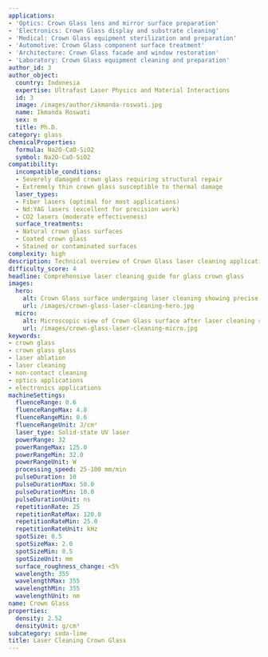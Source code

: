 ```yaml
---
applications:
- 'Optics: Crown Glass lens and mirror surface preparation'
- 'Electronics: Crown Glass display and substrate cleaning'
- 'Medical: Crown Glass equipment sterilization and preparation'
- 'Automotive: Crown Glass component surface treatment'
- 'Architecture: Crown Glass facade and window restoration'
- 'Laboratory: Crown Glass equipment cleaning and preparation'
author_id: 3
author_object:
  country: Indonesia
  expertise: Ultrafast Laser Physics and Material Interactions
  id: 3
  image: /images/author/ikmanda-roswati.jpg
  name: Ikmanda Roswati
  sex: m
  title: Ph.D.
category: glass
chemicalProperties:
  formula: Na2O-CaO-SiO2
  symbol: Na2O-CaO-SiO2
compatibility:
  incompatible_conditions:
  - Severely damaged crown glass requiring structural repair
  - Extremely thin crown glass susceptible to thermal damage
  laser_types:
  - Fiber lasers (optimal for most applications)
  - Nd:YAG lasers (excellent for precision work)
  - CO2 lasers (moderate effectiveness)
  surface_treatments:
  - Natural crown glass surfaces
  - Coated crown glass
  - Stained or contaminated surfaces
complexity: high
description: Technical overview of Crown Glass laser cleaning applications and parameters
difficulty_score: 4
headline: Comprehensive laser cleaning guide for glass crown glass
images:
  hero:
    alt: Crown Glass surface undergoing laser cleaning showing precise contamination removal
    url: /images/crown-glass-laser-cleaning-hero.jpg
  micro:
    alt: Microscopic view of Crown Glass surface after laser cleaning showing detailed surface structure
    url: /images/crown-glass-laser-cleaning-micro.jpg
keywords:
- crown glass
- crown glass glass
- laser ablation
- laser cleaning
- non-contact cleaning
- optics applications
- electronics applications
machineSettings:
  fluenceRange: 0.6
  fluenceRangeMax: 4.8
  fluenceRangeMin: 0.6
  fluenceRangeUnit: J/cm²
  laser_type: Solid-state UV laser
  powerRange: 32
  powerRangeMax: 125.0
  powerRangeMin: 32.0
  powerRangeUnit: W
  processing_speed: 25-100 mm/min
  pulseDuration: 10
  pulseDurationMax: 50.0
  pulseDurationMin: 10.0
  pulseDurationUnit: ns
  repetitionRate: 25
  repetitionRateMax: 120.0
  repetitionRateMin: 25.0
  repetitionRateUnit: kHz
  spotSize: 0.5
  spotSizeMax: 2.0
  spotSizeMin: 0.5
  spotSizeUnit: mm
  surface_roughness_change: <5%
  wavelength: 355
  wavelengthMax: 355
  wavelengthMin: 355
  wavelengthUnit: nm
name: Crown Glass
properties:
  density: 2.52
  densityUnit: g/cm³
subcategory: soda-lime
title: Laser Cleaning Crown Glass
---
```

